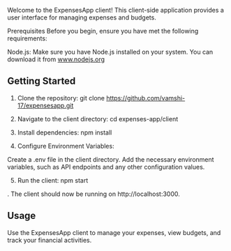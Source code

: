 Welcome to the ExpensesApp client! This client-side application provides a user interface for managing expenses and budgets.

Prerequisites
Before you begin, ensure you have met the following requirements:

Node.js: Make sure you have Node.js installed on your system. You can download it from www.nodejs.org

## Getting Started

1. Clone the repository:
   git clone https://github.com/vamshi-17/expensesapp.git

2. Navigate to the client directory:
   cd expenses-app/client

3. Install dependencies:
   npm install

4. Configure Environment Variables:

Create a .env file in the client directory.
Add the necessary environment variables, such as API endpoints and any other configuration values.

5. Run the client:
   npm start

. The client should now be running on http://localhost:3000.

## Usage

Use the ExpensesApp client to manage your expenses, view budgets, and track your financial activities.
